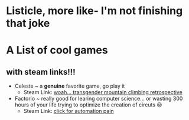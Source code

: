 # Listicle, more like- I'm not finishing that joke

# A List of cool games
## with steam links!!!

- Celeste ~ a **genuine** favorite game, go play it
  - Steam Link: [woah... transgender mountain climbing retrospective](https://store.steampowered.com/app/504230/Celeste/)
- Factorio ~ really good for learing computer science... or wasting 300 hours of your life trying to optimize the creation of circuts &#128532;
  - Steam Link: [click for automation pain](https://store.steampowered.com/app/427520/Factorio/)
